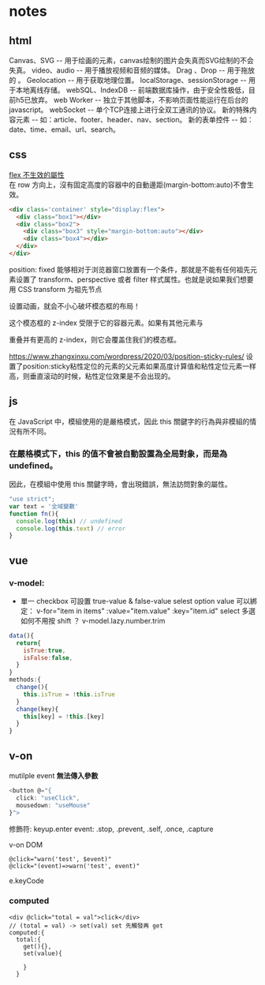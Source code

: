 # notes

## html
Canvas、SVG -- 用于绘画的元素，canvas绘制的图片会失真而SVG绘制的不会失真。
video、audio -- 用于播放视频和音频的媒体。
Drag 、Drop -- 用于拖放的 。
Geolocation -- 用于获取地理位置。
localStorage、sessionStorage -- 用于本地离线存储。
webSQL、IndexDB -- 前端数据库操作，由于安全性极低，目前h5已放弃。
web Worker -- 独立于其他脚本，不影响页面性能运行在后台的javascript。
webSocket -- 单个TCP连接上进行全双工通讯的协议。
新的特殊内容元素 -- 如：article、footer、header、nav、section。
新的表单控件 -- 如：date、time、email、url、search。


## css 
[flex 不生效的屬性](https://developer.mozilla.org/zh-TW/docs/Web/CSS/CSS_Flexible_Box_Layout/Basic_Concepts_of_Flexbox#%E4%B8%8D%E5%B0%8D%E5%BD%88%E6%80%A7%E7%9B%92%E5%AD%90%E7%94%9F%E6%95%88%E7%9A%84%E5%B1%AC%E6%80%A7)  
在 row 方向上，沒有固定高度的容器中的自動邊距(margin-bottom:auto)不會生效。
```html
<div class='container' style="display:flex">
  <div class="box1"></div>
  <div class="box2">
    <div class="box3" style="margin-bottom:auto"></div>
    <div class="box4"></div>
  </div>
</div>
```
position: fixed 能够相对于浏览器窗口放置有一个条件，那就是不能有任何祖先元素设置了 transform、perspective 或者 filter 样式属性。也就是说如果我们想要用 CSS transform 为祖先节点 <div class="outer"> 设置动画，就会不小心破坏模态框的布局！

这个模态框的 z-index 受限于它的容器元素。如果有其他元素与 <div class="outer"> 重叠并有更高的 z-index，则它会覆盖住我们的模态框。
  
  
https://www.zhangxinxu.com/wordpress/2020/03/position-sticky-rules/
设置了position:sticky粘性定位的元素的父元素如果高度计算值和粘性定位元素一样高，则垂直滚动的时候，粘性定位效果是不会出现的。
  
## js 
在 JavaScript 中，模組使用的是嚴格模式，因此 this 關鍵字的行為與非模組的情況有所不同。

### **在嚴格模式下，this 的值不會被自動設置為全局對象，而是為 undefined。**  
因此，在模組中使用 this 關鍵字時，會出現錯誤，無法訪問對象的屬性。


```main.js
"use strict";
var text = '全域變數'
function fn(){
  console.log(this) // undefined
  console.log(this.text) // error
}
```
## vue

### v-model:
- 單一 checkbox 可設置 true-value & false-value
selest option value 可以綁定： v-for="item in items" :value="item.value" :key="item.id"
select 多選如何不用按 shift ？
v-model.lazy.number.trim
```js
data(){
  return{
    isTrue:true,
    isFalse:false,
  }
}
methods:{
  change(){
    this.isTrue = !this.isTrue
  }
  change(key){
    this[key] = !this.[key]
  }
}
```
## v-on

mutilple event **無法傳入參數**
```js
<button @="{
  click: "useClick",
  mousedown: "useMouse"
}">
```
修飾符:
keyup.enter
event: .stop, .prevent, .self, .once, .capture

v-on DOM
```
@click="warn('test', $event)"
@click="(event)=>warn('test', event)"
```
e.keyCode

### computed
```
<div @click="total = val">click</div>
// (total = val) -> set(val) set 先觸發再 get
computed:{
  total:{
    get(){},
    set(value){
      
    }
  }
```
